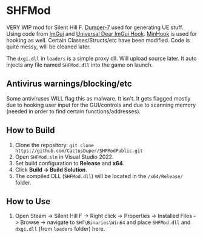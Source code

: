 # SHFMod

VERY WIP mod for Silent Hill F. [Dumper-7](https://github.com/Encryqed/Dumper-7) used for generating UE stuff. Using code from [ImGui](https://github.com/ocornut/imgui) and [Universal Dear ImGui Hook](https://github.com/Sh0ckFR/Universal-Dear-ImGui-Hook). [MinHook](https://github.com/TsudaKageyu/minhook) is used for hooking as well. Certain Classes/Structs/etc have been modified. Code is quite messy, will be cleaned later.

The `dxgi.dll` in `loaders` is a simple proxy dll. Will upload source later. It auto injects any file named `SHFMod.dll` into the game on launch.

## Antivirus warnings/blocking/etc
Some antiviruses WILL flag this as malware. It isn't. It gets flagged mostly due to hooking user input for the GUI/controls and due to scanning memory (needed in order to find certain functions/addresses).

## How to Build
1. Clone the repository: `git clone https://github.com/CactusDuper/SHFModPublic.git`
2. Open `SHFMod.sln` in Visual Studio 2022.
3. Set build configuration to **Release** and **x64**.
4. Click **Build -> Build Solution**.
5. The compiled DLL (`SHFMod.dll`) will be located in the `/x64/Release/` folder.

## How to Use
1. Open Steam -> Silent Hill F -> Right click -> Properties -> Installed Files -> Browse -> navigate to `SHf\Binaries\Win64` and place `SHFMod.dll` and `dxgi.dll` (from `loaders` folder) here.
